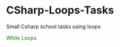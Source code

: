 # CSharp-Loops-Tasks
Small Csharp school tasks using loops
<p style="color: green"> While Loops </p>
